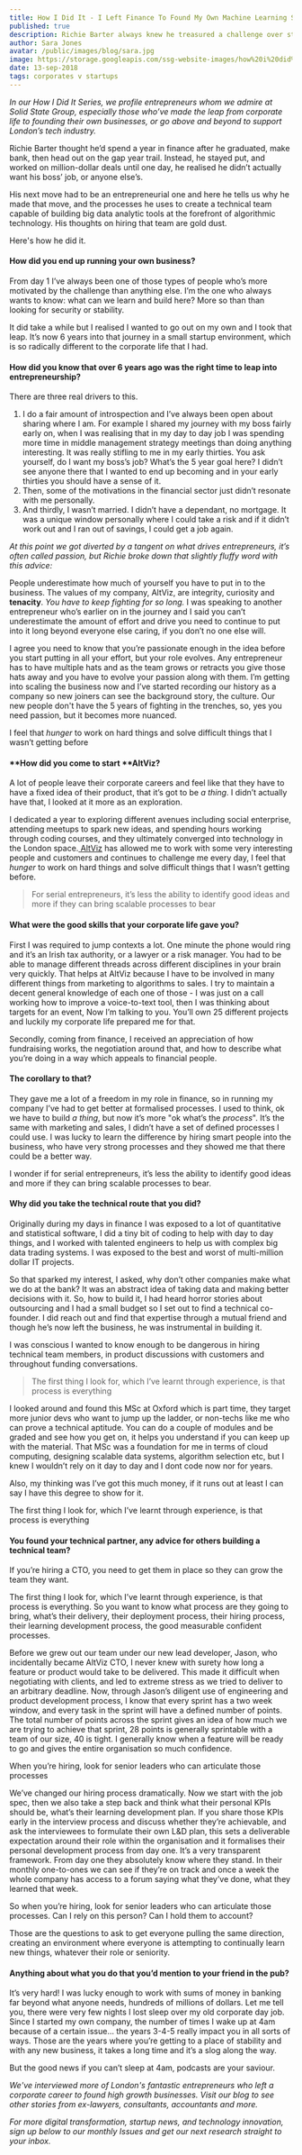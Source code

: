 ```yaml
---
title: How I Did It - I Left Finance To Found My Own Machine Learning Startup
published: true
description: Richie Barter always knew he treasured a challenge over stability, so he took a year off, explored entrepreneurship, and now his startup builds machine learning solutions for enterprise. All this while getting an Msc in CompSci from Oxford. Here's how he did it.
author: Sara Jones
avatar: /public/images/blog/sara.jpg
image: https://storage.googleapis.com/ssg-website-images/how%20i%20did%20it%20richie%20barter/richie%20barter%20header%20image.jpg
date: 13-sep-2018
tags: corporates v startups
---
```


*In our How I Did It Series, we profile entrepreneurs whom we admire at Solid State Group, especially those who’ve made the leap from corporate life to founding their own businesses, or go above and beyond to support London’s tech industry.*

Richie Barter thought he’d spend a year in finance after he graduated, make bank, then head out on the gap year trail. Instead, he stayed put, and worked on million-dollar deals until one day, he realised he didn’t actually want his boss’ job, or anyone else’s.

His next move had to be an entrepreneurial one and here he tells us why he made that move, and the processes he uses to create a technical team capable of building big data analytic tools at the forefront of algorithmic technology. His thoughts on hiring that team are gold dust.

Here's how he did it.

#### **How did you end up running your own business?**

From day 1 I’ve always been one of those types of people who’s more motivated by the challenge than anything else. I’m the one who always wants to know: what can we learn and build here? More so than than looking for security or stability.

It did take a while but I realised I wanted to go out on my own and I took that leap. It’s now 6 years into that journey in a small startup environment, which is so radically different to the corporate life that I had.

#### **How did you know that over 6 years ago was the right time to leap into entrepreneurship?**

There are three real drivers to this.

1. I do a fair amount of introspection and I’ve always been open about sharing where I am. For example I shared my journey with my boss fairly early on, when I was realising that in my day to day job I was spending more time in middle management strategy meetings than doing anything interesting. It was really stifling to me in my early thirties. You ask yourself, do I want my boss’s job? What’s the 5 year goal here? I didn’t see anyone there that I wanted to end up becoming and in your early thirties you should have a sense of it.
2. Then, some of the motivations in the financial sector just didn’t resonate with me personally.
3. And thirdly, I wasn’t married. I didn’t have a dependant, no mortgage. It was a unique window personally where I could take a risk and if it didn’t work out and I ran out of savings, I could get a job again.

*At this point we got diverted by a tangent on what drives entrepreneurs, it’s often called passion, but Richie broke down that slightly fluffy word with this advice:*

People underestimate how much of yourself you have to put in to the business. The values of my company, AltViz, are integrity, curiosity and **tenacity**. *You have to keep fighting for so long.* I was speaking to another entrepreneur who’s earlier on in the journey and I said you can’t underestimate the amount of effort and drive you need to continue to put into it long beyond everyone else caring, if you don’t no one else will.

I agree you need to know that you’re passionate enough in the idea before you start putting in all your effort, but your role evolves. Any entrepreneur has to have multiple hats and as the team grows or retracts you give those hats away and you have to evolve your passion along with them. I’m getting into scaling the business now and I’ve started recording our history as a company so new joiners can see the background story, the culture. Our new people don't have the 5 years of fighting in the trenches, so, yes you need passion, but it becomes more nuanced.

I feel that *hunger* to work on hard things and solve difficult things that I wasn’t getting before

#### **How did you come to start **AltViz?

A lot of people leave their corporate careers and feel like that they have to have a fixed idea of their product, that it’s got to be *a thing*. I didn’t actually have that, I looked at it more as an exploration.

I dedicated a year to exploring different avenues including social enterprise, attending meetups to spark new ideas, and spending hours working through coding courses, and they ultimately converged into technology in the London space.[ AltViz](https://www.altviz.co/) has allowed me to work with some very interesting people and customers and continues to challenge me every day, I feel that *hunger* to work on hard things and solve difficult things that I wasn’t getting before.

> For serial entrepreneurs, it’s less the ability to identify good ideas and more if they can bring scalable processes to bear

#### **What were the good skills that your corporate life gave you?**

First I was required to jump contexts a lot. One minute the phone would ring and it’s an Irish tax authority, or a lawyer or a risk manager. You had to be able to manage different threads across different disciplines in your brain very quickly. That helps at AltViz because I have to be involved in many different things from marketing to algorithms to sales. I try to maintain a decent general knowledge of each one of those - I was just on a call working how to improve a voice-to-text tool, then I was thinking about targets for an event, Now I’m talking to you. You’ll own 25 different projects and luckily my corporate life prepared me for that.

Secondly, coming from finance, I received an appreciation of how fundraising works, the negotiation around that, and how to describe what you’re doing in a way which appeals to financial people.

#### **The corollary to that?**

They gave me a lot of a freedom in my role in finance, so in running my company I’ve had to get better at formalised processes. I used to think, ok we have to build *a thing*, but now it’s more "ok what’s the *process*". It’s the same with marketing and sales, I didn’t have a set of defined processes I could use. I was lucky to learn the difference by hiring smart people into the business, who have very strong processes and they showed me that there could be a better way.

I wonder if for serial entrepreneurs, it’s less the ability to identify good ideas and more if they can bring scalable processes to bear.

#### **Why did you take the technical route that you did?**

Originally during my days in finance I was exposed to a lot of quantitative and statistical software, I did a tiny bit of coding to help with day to day things, and I worked with talented engineers to help us with complex big data trading systems. I was exposed to the best and worst of multi-million dollar IT projects.

So that sparked my interest, I asked, why don’t other companies make what we do at the bank? It was an abstract idea of taking data and making better decisions with it. So, how to build it, I had heard horror stories about outsourcing and I had a small budget so I set out to find a technical co-founder. I did reach out and find that expertise through a mutual friend and though he’s now left the business, he was instrumental in building it.

I was conscious I wanted to know enough to be dangerous in hiring technical team members, in product discussions with customers and throughout funding conversations.

> The first thing I look for, which I’ve learnt through experience, is that process is everything

I looked around and found this MSc at Oxford which is part time, they target more junior devs who want to jump up the ladder, or non-techs like me who can prove a technical aptitude. You can do a couple of modules and be graded and see how you get on, it helps you understand if you can keep up with the material. That MSc was a foundation for me in terms of cloud computing, designing scalable data systems, algorithm selection etc, but I knew I wouldn’t rely on it day to day and I dont code now nor for years.

Also, my thinking was I’ve got this much money, if it runs out at least I can say I have this degree to show for it.

The first thing I look for, which I’ve learnt through experience, is that process is everything

#### **You found your technical partner, any advice for others building a technical team?**

If you’re hiring a CTO, you need to get them in place so they can grow the team they want.

The first thing I look for, which I’ve learnt through experience, is that process is everything. So you want to know what process are they going to bring, what’s their delivery, their deployment process, their hiring process, their learning development process, the good measurable confident processes.

Before we grew out our team under our new lead developer, Jason, who incidentally became AltViz CTO, I never knew with surety how long a feature or product would take to be delivered. This made it difficult when negotiating with clients, and led to extreme stress as we tried to deliver to an arbitrary deadline. Now, through Jason’s diligent use of engineering and product development process, I know that every sprint has a two week window, and every task in the sprint will have a  defined number of points. The total number of points across the sprint gives an idea of how much we are trying to achieve that sprint, 28 points is generally sprintable with a team of our size, 40 is tight. I generally know when a feature will be ready to go and gives the entire organisation so much confidence.

When you’re hiring, look for senior leaders who can articulate those processes

We’ve changed our hiring process dramatically. Now we start with the job spec, then we also take a step back and think what their personal KPIs should be, what’s their learning development plan.  If you share those KPIs early in the interview process and discuss whether they’re achievable, and ask the interviewees to formulate their own L&D plan, this sets a deliverable expectation around their role within the organisation and it formalises their personal development process from day one. It’s a very transparent framework. From day one they absolutely know where they stand. In their monthly one-to-ones we can see if they’re on track and once a week the whole company has access to a forum saying what they’ve done, what they learned that week.

So when you’re hiring, look for senior leaders who can articulate those processes. Can I rely on this person? Can I hold them to account? 

Those are the questions to ask to get everyone pulling the same direction, creating an environment where everyone is attempting to continually learn new things, whatever their role or seniority.

#### **Anything about what you do that you’d mention to your friend in the pub?**

It’s very hard! I was lucky enough to work with sums of money in banking far beyond what anyone needs, hundreds of millions of dollars. Let me tell you, there were very few nights I lost sleep over my old corporate day job. Since I started my own company, the number of times I wake up at 4am because of a certain issue... the years 3-4-5 really impact you in all sorts of ways. Those are the years where you’re getting to a place of stability and with any new business, it takes a long time and it’s a slog along the way.

But the good news if you can’t sleep at 4am, podcasts are your saviour.

*We've interviewed more of London's fantastic entrepreneurs who left a corporate career to found high growth businesses. Visit our blog to see other stories from ex-lawyers, consultants, accountants and more.*

*For more digital transformation, startup news, and technology innovation, sign up below to our monthly Issues and get our next research straight to your inbox.*
